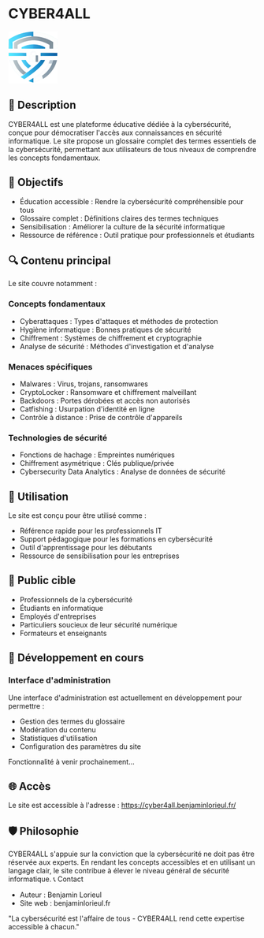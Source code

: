 # CYBER4ALL
![Logo CYBER4ALL](images/logos/CYBER4ALL/cyber4all_nobg_notxt.png)

## 📖 Description
CYBER4ALL est une plateforme éducative dédiée à la cybersécurité, conçue pour démocratiser l'accès aux connaissances en sécurité informatique. Le site propose un glossaire complet des termes essentiels de la cybersécurité, permettant aux utilisateurs de tous niveaux de comprendre les concepts fondamentaux.
## 🎯 Objectifs

- Éducation accessible : Rendre la cybersécurité compréhensible pour tous
- Glossaire complet : Définitions claires des termes techniques
- Sensibilisation : Améliorer la culture de la sécurité informatique
- Ressource de référence : Outil pratique pour professionnels et étudiants

## 🔍 Contenu principal
Le site couvre notamment :
### Concepts fondamentaux

- Cyberattaques : Types d'attaques et méthodes de protection
- Hygiène informatique : Bonnes pratiques de sécurité
- Chiffrement : Systèmes de chiffrement et cryptographie
- Analyse de sécurité : Méthodes d'investigation et d'analyse

### Menaces spécifiques

- Malwares : Virus, trojans, ransomwares
- CryptoLocker : Ransomware et chiffrement malveillant
- Backdoors : Portes dérobées et accès non autorisés
- Catfishing : Usurpation d'identité en ligne
- Contrôle à distance : Prise de contrôle d'appareils

### Technologies de sécurité

- Fonctions de hachage : Empreintes numériques
- Chiffrement asymétrique : Clés publique/privée
- Cybersecurity Data Analytics : Analyse de données de sécurité

## 🚀 Utilisation
Le site est conçu pour être utilisé comme :

- Référence rapide pour les professionnels IT
- Support pédagogique pour les formations en cybersécurité
- Outil d'apprentissage pour les débutants
- Ressource de sensibilisation pour les entreprises

## 👥 Public cible

- Professionnels de la cybersécurité
- Étudiants en informatique
- Employés d'entreprises
- Particuliers soucieux de leur sécurité numérique
- Formateurs et enseignants

## 🚧 Développement en cours
### Interface d'administration
Une interface d'administration est actuellement en développement pour permettre :

- Gestion des termes du glossaire
- Modération du contenu
- Statistiques d'utilisation
- Configuration des paramètres du site

Fonctionnalité à venir prochainement...
## 🌐 Accès
Le site est accessible à l'adresse : https://cyber4all.benjaminlorieul.fr/

## 🛡️ Philosophie
CYBER4ALL s'appuie sur la conviction que la cybersécurité ne doit pas être réservée aux experts. En rendant les concepts accessibles et en utilisant un langage clair, le site contribue à élever le niveau général de sécurité informatique.
📞 Contact
- Auteur : Benjamin Lorieul
- Site web : benjaminlorieul.fr

"La cybersécurité est l'affaire de tous - CYBER4ALL rend cette expertise accessible à chacun."